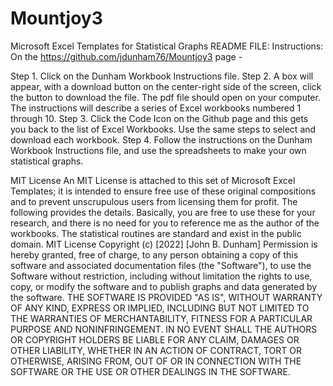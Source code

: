 # Mountjoy3
Microsoft Excel Templates for Statistical Graphs
README FILE:
Instructions: On the https://github.com/jdunham76/Mountjoy3 page -

Step 1. Click on the Dunham Workbook Instructions file. Step 2. A box will appear, with a download button on the center-right side of the screen, click the button to download the file. The pdf file should open on your computer. The instructions will describe a series of Excel workbooks numbered 1 through 10. 
Step 3. Click the Code Icon on the Github page and this gets you back to the list of Excel Workbooks. Use the same steps to select and download each workbook. 
Step 4. Follow the instructions on the Dunham Workbook Instructions file, and use the spreadsheets to make your own statistical graphs.  

MIT License
An MIT License is attached to this set of Microsoft Excel Templates; it is intended to ensure free use of these original compositions and to prevent unscrupulous users from licensing them for profit. The following provides the details. Basically, you are free to use these for your research, and there is no need for you to reference me as the author of the workbooks. The statistical routines are standard and exist in the public domain. 
MIT License
Copyright (c) [2022] [John B. Dunham]
Permission is hereby granted, free of charge, to any person obtaining a copy of this software and associated documentation files (the "Software"), to use the Software without restriction, including without limitation the rights to use, copy, or modify the software and to publish graphs and data generated by the software.
THE SOFTWARE IS PROVIDED "AS IS", WITHOUT WARRANTY OF ANY KIND, EXPRESS OR IMPLIED, INCLUDING BUT NOT LIMITED TO THE WARRANTIES OF MERCHANTABILITY, FITNESS FOR A PARTICULAR PURPOSE AND NONINFRINGEMENT. IN NO EVENT SHALL THE AUTHORS OR COPYRIGHT HOLDERS BE LIABLE FOR ANY CLAIM, DAMAGES OR OTHER LIABILITY, WHETHER IN AN ACTION OF CONTRACT, TORT OR OTHERWISE, ARISING FROM, OUT OF OR IN CONNECTION WITH THE SOFTWARE OR THE USE OR OTHER DEALINGS IN THE SOFTWARE.
